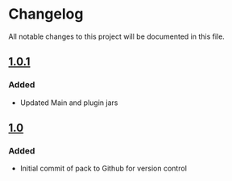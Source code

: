 # Changelog
All notable changes to this project will be documented in this file.

## [1.0.1]

### Added
- Updated Main and plugin jars

## [1.0]

### Added
- Initial commit of pack to Github for version control

[1.0.1]: https://github.com/apexhosting/Hardcore/releases/tag/1.0.1
[1.0]: https://github.com/apexhosting/Hardcore/releases/tag/1.0